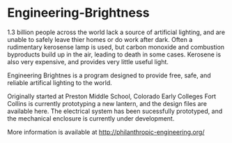 # Engineering-Brightness
1.3 billion people across the world lack a source of artificial lighting, and are unable to safely leave thier homes or do work after dark. Often a rudimentary kerosense lamp is used, but carbon monoxide and combustion byproducts build up in the air, leading to death in some cases. Kerosene is also very expensive, and provides very little useful light. 

Engineering Brightnes is a program designed to provide free, safe, and reliable artifical lighting to the world. 

Originally started at Preston Middle School, Colorado Early Colleges Fort Collins is currently prototyping a new lantern, and the design files are available here. The electrical system has been sucessfully prototyped, and the mechanical enclosure is currently under development.

More information is available at http://philanthropic-engineering.org/